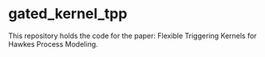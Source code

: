 # gated_kernel_tpp

This repository holds the code for the paper: Flexible Triggering Kernels for Hawkes Process Modeling.